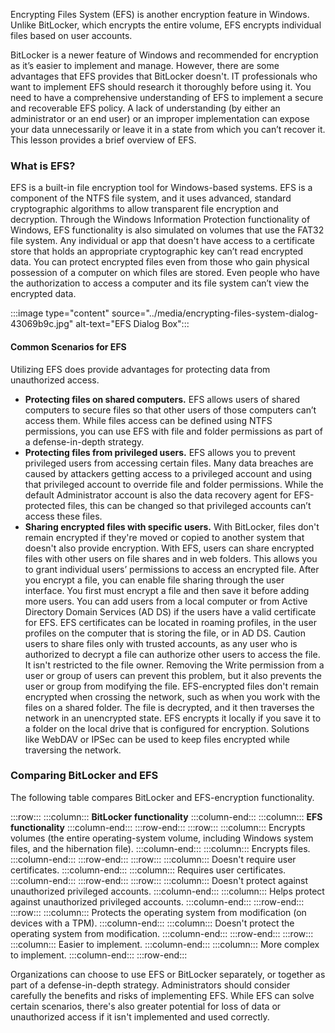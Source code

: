 Encrypting Files System (EFS) is another encryption feature in Windows. Unlike BitLocker, which encrypts the entire volume, EFS encrypts individual files based on user accounts.

BitLocker is a newer feature of Windows and recommended for encryption as it’s easier to implement and manage. However, there are some advantages that EFS provides that BitLocker doesn't. IT professionals who want to implement EFS should research it thoroughly before using it. You need to have a comprehensive understanding of EFS to implement a secure and recoverable EFS policy. A lack of understanding (by either an administrator or an end user) or an improper implementation can expose your data unnecessarily or leave it in a state from which you can’t recover it. This lesson provides a brief overview of EFS.

### What is EFS?

EFS is a built-in file encryption tool for Windows-based systems. EFS is a component of the NTFS file system, and it uses advanced, standard cryptographic algorithms to allow transparent file encryption and decryption. Through the Windows Information Protection functionality of Windows, EFS functionality is also simulated on volumes that use the FAT32 file system. Any individual or app that doesn't have access to a certificate store that holds an appropriate cryptographic key can’t read encrypted data. You can protect encrypted files even from those who gain physical possession of a computer on which files are stored. Even people who have the authorization to access a computer and its file system can’t view the encrypted data.

:::image type="content" source="../media/encrypting-files-system-dialog-43069b9c.jpg" alt-text="EFS Dialog Box":::


#### Common Scenarios for EFS

Utilizing EFS does provide advantages for protecting data from unauthorized access.

 -  **Protecting files on shared computers.** EFS allows users of shared computers to secure files so that other users of those computers can’t access them. While files access can be defined using NTFS permissions, you can use EFS with file and folder permissions as part of a defense-in-depth strategy.
 -  **Protecting files from privileged users.** EFS allows you to prevent privileged users from accessing certain files. Many data breaches are caused by attackers getting access to a privileged account and using that privileged account to override file and folder permissions. While the default Administrator account is also the data recovery agent for EFS-protected files, this can be changed so that privileged accounts can’t access these files.
 -  **Sharing encrypted files with specific users.** With BitLocker, files don't remain encrypted if they're moved or copied to another system that doesn't also provide encryption. With EFS, users can share encrypted files with other users on file shares and in web folders. This allows you to grant individual users’ permissions to access an encrypted file. After you encrypt a file, you can enable file sharing through the user interface. You first must encrypt a file and then save it before adding more users. You can add users from a local computer or from Active Directory Domain Services (AD DS) if the users have a valid certificate for EFS. EFS certificates can be located in roaming profiles, in the user profiles on the computer that is storing the file, or in AD DS. Caution users to share files only with trusted accounts, as any user who is authorized to decrypt a file can authorize other users to access the file. It isn't restricted to the file owner. Removing the Write permission from a user or group of users can prevent this problem, but it also prevents the user or group from modifying the file. EFS-encrypted files don't remain encrypted when crossing the network, such as when you work with the files on a shared folder. The file is decrypted, and it then traverses the network in an unencrypted state. EFS encrypts it locally if you save it to a folder on the local drive that is configured for encryption. Solutions like WebDAV or IPSec can be used to keep files encrypted while traversing the network.

### Comparing BitLocker and EFS

The following table compares BitLocker and EFS-encryption functionality.

:::row:::
  :::column:::
    **BitLocker functionality**
  :::column-end:::
  :::column:::
    **EFS functionality**
  :::column-end:::
:::row-end:::
:::row:::
  :::column:::
    Encrypts volumes (the entire operating-system volume, including Windows system files, and the hibernation file).
  :::column-end:::
  :::column:::
    Encrypts files.
  :::column-end:::
:::row-end:::
:::row:::
  :::column:::
    Doesn't require user certificates.
  :::column-end:::
  :::column:::
    Requires user certificates.
  :::column-end:::
:::row-end:::
:::row:::
  :::column:::
    Doesn't protect against unauthorized privileged accounts.
  :::column-end:::
  :::column:::
    Helps protect against unauthorized privileged accounts.
  :::column-end:::
:::row-end:::
:::row:::
  :::column:::
    Protects the operating system from modification (on devices with a TPM).
  :::column-end:::
  :::column:::
    Doesn't protect the operating system from modification.
  :::column-end:::
:::row-end:::
:::row:::
  :::column:::
    Easier to implement.
  :::column-end:::
  :::column:::
    More complex to implement.
  :::column-end:::
:::row-end:::


Organizations can choose to use EFS or BitLocker separately, or together as part of a defense-in-depth strategy. Administrators should consider carefully the benefits and risks of implementing EFS. While EFS can solve certain scenarios, there's also greater potential for loss of data or unauthorized access if it isn't implemented and used correctly.
